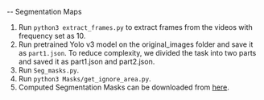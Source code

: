 -- Segmentation Maps
1. Run `python3 extract_frames.py` to extract frames from the videos with frequency set as 10.
2. Run pretrained Yolo v3 model on the original_images folder and save it as `part1.json`. To reduce complexity, we divided the task into two parts and saved it as part1.json and part2.json. 
3. Run `Seg_masks.py`. 
4. Run `python3 Masks/get_ignore_area.py`.
5. Computed Segmentation Masks can be downloaded from [here](https://drive.google.com/file/d/15mcjQx02CQ4sgJ9k4UG718wwPpoGAlS4/view?usp=sharing).
